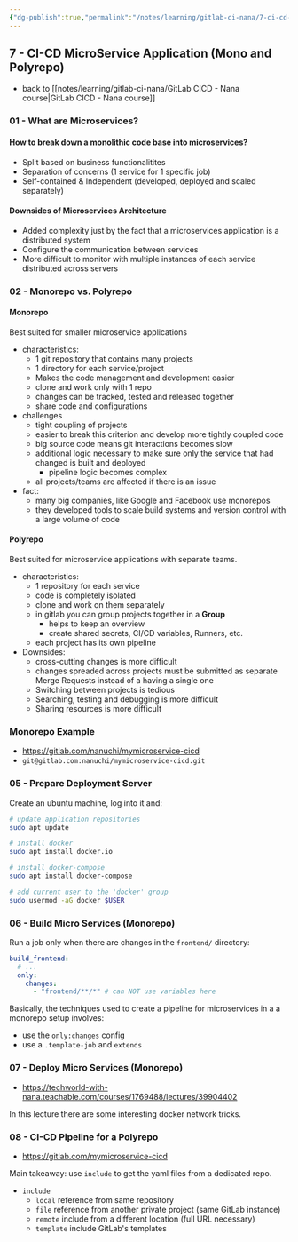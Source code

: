 ```yaml
---
{"dg-publish":true,"permalink":"/notes/learning/gitlab-ci-nana/7-ci-cd-micro-service-application-mono-and-polyrepo/","dgHomeLink":true,"dgPassFrontmatter":false,"dgShowBacklinks":true,"dgShowLocalGraph":false}
---
```


## 7 - CI-CD MicroService Application (Mono and Polyrepo)

- back to [[notes/learning/gitlab-ci-nana/GitLab CICD - Nana course|GitLab CICD - Nana course]]

### 01 - What are Microservices?

#### How to break down a monolithic code base into microservices?

- Split based on business functionalitites
- Separation of concerns (1 service for 1 specific job)
- Self-contained & Independent (developed, deployed and scaled separately)

#### Downsides of Microservices Architecture

- Added complexity just by the fact that a microservices application is a distributed system
- Configure the communication between services
- More difficult to monitor with multiple instances of each service distributed across servers


### 02 - Monorepo vs. Polyrepo

#### Monorepo

Best suited for smaller microservice applications

- characteristics:
    - 1 git repository that contains many projects
    - 1 directory for each service/project
    - Makes the code management and development easier
    - clone and work only with 1 repo
    - changes can be tracked, tested and released together
    - share code and configurations
- challenges
    - tight coupling of projects
    - easier to break this criterion and develop more tightly coupled code
    - big source code means git interactions becomes slow
    - additional logic necessary to make sure only the service that had changed is built and deployed
        - pipeline logic becomes complex
    - all projects/teams are affected if there is an issue
- fact:
  - many big companies, like Google and Facebook use monorepos
  - they developed tools to scale build systems and version control with a large volume of code

#### Polyrepo

Best suited for microservice applications with separate teams.

- characteristics:
    - 1 repository for each service
    - code is completely isolated
    - clone and work on them separately
    - in gitlab you can group projects together in a **Group**
        - helps to keep an overview
        - create shared secrets, CI/CD variables, Runners, etc.
    - each project has its own pipeline
- Downsides:
    - cross-cutting changes is more difficult
    - changes spreaded across projects must be submitted as separate Merge Requests instead of a having a single one
    - Switching between projects is tedious
    - Searching, testing and debugging is more difficult
    - Sharing resources is more difficult


### Monorepo Example

- <https://gitlab.com/nanuchi/mymicroservice-cicd>
- `git@gitlab.com:nanuchi/mymicroservice-cicd.git`

### 05 - Prepare Deployment Server

Create an ubuntu machine, log into it and:

```bash
# update application repositories
sudo apt update

# install docker
sudo apt install docker.io

# install docker-compose
sudo apt install docker-compose

# add current user to the 'docker' group
sudo usermod -aG docker $USER
```

### 06 - Build Micro Services (Monorepo)

Run a job only when there are changes in the `frontend/` directory:
```yaml
build_frontend:
  # ...
  only:
    changes:
      - "frontend/**/*" # can NOT use variables here
```

Basically, the techniques used to create a pipeline for microservices in a a monorepo setup involves:

- use the `only:changes` config
- use a `.template-job` and `extends`

### 07 - Deploy Micro Services (Monorepo)

- <https://techworld-with-nana.teachable.com/courses/1769488/lectures/39904402>

In this lecture there are some interesting docker network tricks.


### 08 - CI-CD Pipeline for a Polyrepo

- <https://gitlab.com/mymicroservice-cicd>

Main takeaway: use `include` to get the yaml files from a dedicated repo.

- `include`
    - `local` reference from same repository
    - `file` reference from another private project (same GitLab instance)
    - `remote` include from a different location (full URL necessary)
    - `template` include GitLab's templates
 
